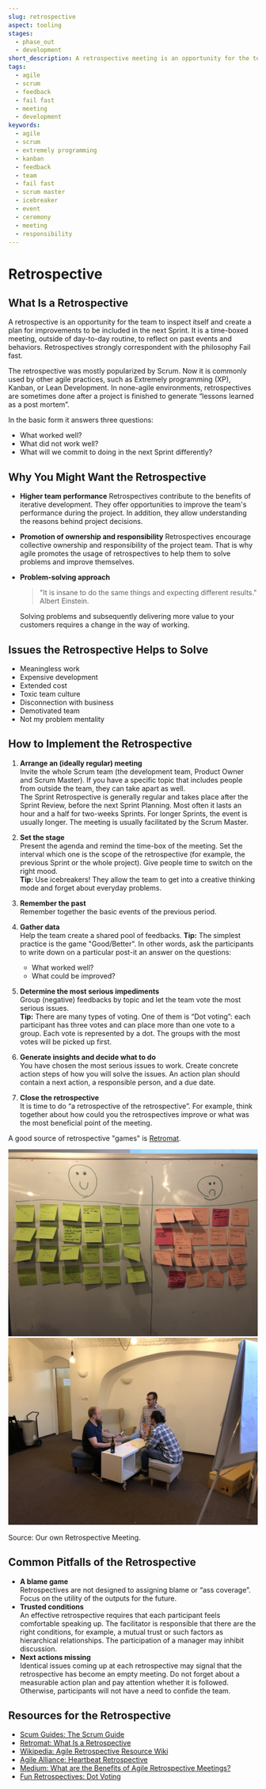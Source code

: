 ```yaml
---
slug: retrospective
aspect: tooling
stages: 
  - phase_out
  - development
short_description: A retrospective meeting is an opportunity for the team to inspect itself and create a plan for improvements to be included in the next Sprint.
tags:
  - agile
  - scrum
  - feedback
  - fail fast
  - meeting
  - development
keywords:
  - agile
  - scrum
  - extremely programming
  - kanban
  - feedback
  - team
  - fail fast
  - scrum master
  - icebreaker
  - event
  - ceremony
  - meeting
  - responsibility
---
```


# Retrospective

## What Is a Retrospective

A retrospective is an opportunity for the team to inspect itself and create a plan for improvements to be included in the next Sprint. It is a time-boxed meeting, outside of day-to-day routine, to reflect on past events and behaviors. Retrospectives strongly correspondent with the philosophy Fail fast.

The retrospective was mostly popularized by Scrum. Now it is commonly used by other agile practices, such as Extremely programming (XP), Kanban, or Lean Development. In none-agile environments, retrospectives are sometimes done after a project is finished to generate “lessons learned as a post mortem”. 

In the basic form it answers three questions:
- What worked well?
- What did not work well?
- What will we commit to doing in the next Sprint differently?

## Why You Might Want the Retrospective
- **Higher team performance**
  Retrospectives contribute to the benefits of iterative development. They offer opportunities to improve the team's performance during the project. In addition, they allow understanding the reasons behind project decisions.
- **Promotion of ownership and responsibility**
  Retrospectives encourage collective ownership and responsibility of the project team. That is why agile promotes the usage of retrospectives to help them to solve problems and improve themselves. 
- **Problem-solving approach**
  > "It is insane to do the same things and expecting different results." Albert Einstein. 
  
  Solving problems and subsequently delivering more value to your customers requires a change in the way of working.


## Issues the Retrospective Helps to Solve
- Meaningless work
- Expensive development
- Extended cost
- Toxic team culture
- Disconnection with business
- Demotivated team
- Not my problem mentality

## How to Implement the Retrospective

1. **Arrange an (ideally regular) meeting**  
  Invite the whole Scrum team (the development team, Product Owner and Scrum Master). If you have a specific topic that includes people from outside the team, they can take apart as well.  
  The Sprint Retrospective is generally regular and takes place after the Sprint Review, before the next Sprint Planning. Most often it lasts an hour and a half for two-weeks Sprints. For longer Sprints, the event is usually longer. The meeting is usually facilitated by the Scrum Master.
  
2. **Set the stage**  
  Present the agenda and remind the time-box of the meeting. Set the interval which one is the scope of the retrospective (for example, the previous Sprint or the whole project). Give people time to switch on the right mood.  
  **Tip:** Use icebreakers! They allow the team to get into a creative thinking mode and forget about everyday problems.
  
3. **Remember the past**  
  Remember together the basic events of the previous period. 
  
4. **Gather data**  
  Help the team create a shared pool of feedbacks.
  **Tip:** The simplest practice is the game "Good/Better". In other words, ask the participants to write down on a particular post-it an answer on the questions:
    - What worked well?
    - What could be improved?
5. **Determine the most serious impediments**  
  Group (negative) feedbacks by topic and let the team vote the most serious issues.  
  **Tip:** There are many types of voting. One of them is “Dot voting”: each participant has three votes and can place more than one vote to a group. Each vote is represented by a dot. The groups with the most votes will be picked up first. 
  
6. **Generate insights and decide what to do**  
  You have chosen the most serious issues to work. Create concrete action steps of how you will solve the issues. An action plan should contain a next action, a responsible person, and a due date.
  
7. **Close the retrospective**  
  It is time to do “a retrospective of the retrospective”. For example, think together about how could you the retrospectives improve or what was the most beneficial point of the meeting.

A good source of retrospective "games" is [Retromat](https://retromat.org).

![Retrospective](/files/retrospective1.jpg)
![Retrospective](/files/retrospective2.jpg)  

Source: Our own Retrospective Meeting.


## Common Pitfalls of the Retrospective
- **A blame game**  
  Retrospectives are not designed to assigning blame or “ass coverage”. Focus on the utility of the outputs for the future.
- **Trusted conditions**  
  An effective retrospective requires that each participant feels comfortable speaking up. The facilitator is responsible that there are the right conditions, for example, a mutual trust or such factors as hierarchical relationships. The participation of a manager may inhibit discussion.
- **Next actions missing**  
  Identical issues coming up at each retrospective may signal that the retrospective has become an empty meeting. Do not forget about a measurable action plan and pay attention whether it is followed. Otherwise, participants will not have a need to confide the team.

## Resources for the Retrospective
- [Scum Guides: The Scrum Guide](https://www.scrumguides.org/scrum-guide.html) 
- [Retromat: What Is a Retrospective](https://retromat.org/blog/what-is-a-retrospective/)
- [Wikipedia: Agile Retrospective Resource Wiki](http://retrospectivewiki.org/index.php?title=Agile_Retrospective_Resource_Wiki)
- [Agile Alliance: Heartbeat Retrospective](https://www.agilealliance.org/glossary/heartbeatretro/)
- [Medium: What are the Benefits of Agile Retrospective Meetings?](https://medium.com/@MarutiTech/what-are-the-benefits-of-agile-retrospective-meetings-8826baf8aabd)
- [Fun Retrospectives: Dot Voting](http://www.funretrospectives.com/dot-voting/)
